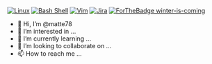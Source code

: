 [![Linux](https://svgshare.com/i/Zhy.svg)](https://svgshare.com/i/Zhy.svg) [![Bash Shell](https://badges.frapsoft.com/bash/v1/bash.png?v=103)](https://github.com/ellerbrock/open-source-badges/) [![Vim](https://img.shields.io/badge/--019733?logo=vim)](https://www.vim.org/)
[![Jira](https://badgen.net/badge/icon/jira?icon=jira&label)](https://https://jira.com/)
[![ForTheBadge winter-is-coming](http://ForTheBadge.com/images/badges/winter-is-coming.svg)](http://ForTheBadge.com)



- 👋 Hi, I’m @matte78
- 👀 I’m interested in ...
- 🌱 I’m currently learning ...
- 💞️ I’m looking to collaborate on ...
- 📫 How to reach me ...

<!---
matte78/matte78 is a ✨ special ✨ repository because its `README.md` (this file) appears on your GitHub profile.
You can click the Preview link to take a look at your changes.
--->
